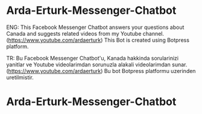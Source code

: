 # Arda-Erturk-Messenger-Chatbot

ENG:
This Facebook Messenger Chatbot answers your questions about Canada and suggests related videos from my Youtube channel. (https://www.youtube.com/ardaerturk) This Bot is created using Botpress platform.

TR:
Bu Facebook Messenger Chatbot'u, Kanada hakkinda sorularinizi yanitlar ve Youtube videolarimdan sorunuzla alakali videolarimdan sunar. (https://www.youtube.com/ardaerturk) Bu bot Botpress platformu uzerinden uretilmistir.
# Arda-Erturk-Messenger-Chatbot
